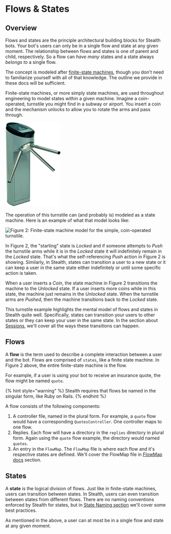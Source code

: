 # Flows & States

## Overview

Flows and states are the principle architectural building blocks for Stealth bots. Your bot's users can only be in a single flow and state at any given moment. The relationship between flows and states is one of parent and child, respectively. So a flow can _have many_ states and a state always _belongs to_ a single flow.

The concept is modeled after [finite-state machines](https://en.m.wikipedia.org/wiki/Finite-state\_machine), though you don't need to familiarize yourself with all of that knowledge. The outline we provide in these docs will be sufficient.

Finite-state machines, or more simply state machines, are used throughout engineering to model states within a given machine. Imagine a coin-operated, turnstile you might find in a subway or airport. You insert a coin and the mechanism unlocks to allow you to rotate the arms and pass through.

![Figure 1: A simple, coin-operated turnstile](../../.gitbook/assets/torniqueterevolution.jpg)

The operation of this turnstile can (and probably is) modeled as a state machine. Here is an example of what that model looks like:

![Figure 2: Finite-state machine model for the simple, coin-operated turnstile.](../../.gitbook/assets/2880px-turnstile\_state\_machine\_colored.svg.png)

In Figure 2, the "starting" state is _Locked_ and if someone attempts to _Push_ the turnstile arms while it is in the _Locked_ state it will indefinitely remain in the _Locked_ state. That's what the self-referencing _Push_ action in Figure 2 is showing. Similarly, in Stealth, states can transition a user to a new state or it can keep a user in the same state either indefinitely or until some specific action is taken.

When a user inserts a _Coin_, the state machine in Figure 2 transitions the machine to the _Unlocked_ state. If a user inserts more coins while in this state, the machine just remains in the _Unlocked_ state. When the turnstile arms are _Pushed_, then the machine transitions back to the _Locked_ state.

This turnstile example highlights the mental model of flows and states in Stealth quite well. Specifically, states can transition your users to other states or they can keep your user in the same state. In the section about [Sessions](../controllers/sessions/), we'll cover all the ways these transitions can happen.

## Flows

A **flow** is the term used to describe a complete interaction between a user and the bot. Flows are comprised of `states`, like a finite state machine. In Figure 2 above, the entire finite-state machine is the flow.

For example, if a user is using your bot to receive an insurance quote, the flow might be named `quote`.&#x20;

{% hint style="warning" %}
Stealth requires that flows be named in the singular form, like Ruby on Rails.
{% endhint %}

A flow consists of the following components:

1. A controller file, named in the plural form. For example, a `quote` flow would have a corresponding `QuotesController`. One controller maps to one flow.
2. Replies. Each flow will have a directory in the `replies` directory in plural form. Again using the `quote` flow example, the directory would named `quotes`.
3. An entry in the `FlowMap`. The `FlowMap` file is where each flow and it's respective states are defined. We'll cover the FlowMap file in [FlowMap docs](flowmap.md) section.

## States

A **state** is the logical division of flows. Just like in finite-state machines, users can transition between states. In Stealth, users can even transition between states from different flows. There are no naming conventions enforced by Stealth for states, but in [State Naming section](state-naming.md) we'll cover some best practices.

As mentioned in the above, a user can at most be in a single flow and state at any given moment.
